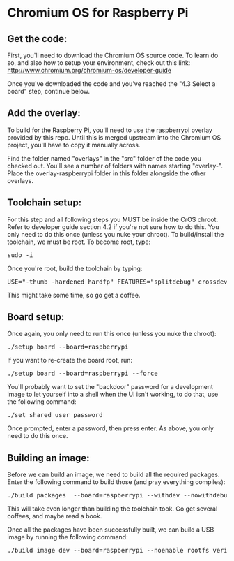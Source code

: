 Chromium OS for Raspberry Pi
============================

Get the code:
-------------

First, you'll need to download the Chromium OS source code. To learn do so, and also how to setup your environment, check out this link: http://www.chromium.org/chromium-os/developer-guide

Once you've downloaded the code and you've reached the "4.3 Select a board" step, continue below.

Add the overlay:
----------------

To build for the Raspberry Pi, you'll need to use the raspberrypi overlay provided by this repo. Until this is merged upstream into the Chromium OS project, you'll have to copy it manually across.

Find the folder named "overlays" in the "src" folder of the code you checked out. You'll see a number of folders with names starting "overlay-". Place the overlay-raspberrypi folder in this folder alongside the other overlays.

Toolchain setup:
----------------

For this step and all following steps you MUST be inside the CrOS chroot. Refer to developer guide section 4.2 if you're not sure how to do this. You only need to do this once (unless you nuke your chroot). To build/install the toolchain, we must be root. To become root, type:

<pre>
sudo -i
</pre>

Once you're root, build the toolchain by typing:

<pre>
USE="-thumb -hardened hardfp" FEATURES="splitdebug" crossdev -S -t armv6j-cros-linux-gnueabi --ex-gdb
</pre>

This might take some time, so go get a coffee.

Board setup:
------------

Once again, you only need to run this once (unless you nuke the chroot):

<pre>
./setup_board --board=raspberrypi
</pre>

If you want to re-create the board root, run:

<pre>
./setup_board --board=raspberrypi --force
</pre>

You'll probably want to set the "backdoor" password for a development image to let yourself into a shell when the UI isn't working, to do that, use the following command:

<pre>
./set_shared_user_password
</pre>

Once prompted, enter a password, then press enter. As above, you only need to do this once.

Building an image:
------------------

Before we can build an image, we need to build all the required packages. Enter the following command to build those (and pray everything compiles):

<pre>
./build_packages  --board=raspberrypi --withdev --nowithdebug --nousepkg --nowithautotest
</pre>

This will take even longer than building the toolchain took. Go get several coffees, and maybe read a book.

Once all the packages have been successfully built, we can build a USB image by running the following command:

<pre>
./build_image dev --board=raspberrypi --noenable_rootfs_verification
</pre>
